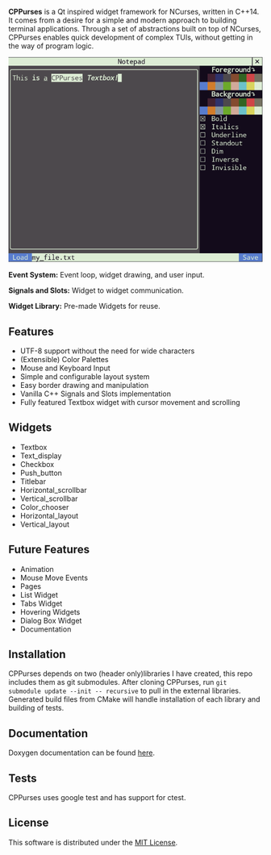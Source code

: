__CPPurses__ is a Qt inspired widget framework for NCurses, written in C++14. It
comes from a desire for a simple and modern approach to building terminal
applications. Through a set of abstractions built on top of NCurses, CPPurses
enables quick development of complex TUIs, without getting in the way of
program logic.

![alt text](src/CPPurses/docs/images/CPPurses.png)

__Event System:__
Event loop, widget drawing, and user input.

__Signals and Slots:__
Widget to widget communication.

__Widget Library:__
Pre-made Widgets for reuse.

## Features
- UTF-8 support without the need for wide characters
- (Extensible) Color Palettes
- Mouse and Keyboard Input
- Simple and configurable layout system
- Easy border drawing and manipulation
- Vanilla C++ Signals and Slots implementation
- Fully featured Textbox widget with cursor movement and scrolling

## Widgets
- Textbox
- Text_display
- Checkbox
- Push_button
- Titlebar
- Horizontal_scrollbar
- Vertical_scrollbar
- Color_chooser
- Horizontal_layout
- Vertical_layout

## Future Features
- Animation
- Mouse Move Events
- Pages
- List Widget
- Tabs Widget
- Hovering Widgets
- Dialog Box Widget
- Documentation

## Installation
CPPurses depends on two (header only)libraries I have created, this repo
includes them as git submodules. After cloning CPPurses, run
`git submodule update --init -- recursive`
to pull in the external libraries. Generated build files from CMake
will handle installation of each library and building of tests.

## Documentation
Doxygen documentation can be found [here](
https://a-n-t-h-o-n-y.github.io/CPPurses/annotated.html).

## Tests
CPPurses uses google test and has support for ctest.

## License
This software is distributed under the [MIT License](LICENSE.txt).

